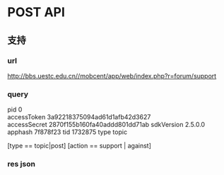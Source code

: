 
# POST API

## 支持
### url
http://bbs.uestc.edu.cn//mobcent/app/web/index.php?r=forum/support
### query
pid	0  
accessToken	3a92218375094ad61d1afb42d3627  
accessSecret	2870f155b160fa40addd801dd71ab
sdkVersion	2.5.0.0
apphash	7f878f23
tid	1732875
type	topic

[type == topic|post]
[action == support |  against]
### res json
